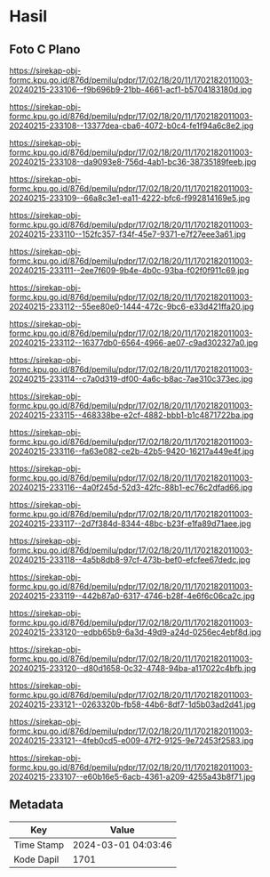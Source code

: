 # Hasil

## Foto C Plano

https://sirekap-obj-formc.kpu.go.id/876d/pemilu/pdpr/17/02/18/20/11/1702182011003-20240215-233106--f9b696b9-21bb-4661-acf1-b5704183180d.jpg

https://sirekap-obj-formc.kpu.go.id/876d/pemilu/pdpr/17/02/18/20/11/1702182011003-20240215-233108--13377dea-cba6-4072-b0c4-fe1f94a6c8e2.jpg

https://sirekap-obj-formc.kpu.go.id/876d/pemilu/pdpr/17/02/18/20/11/1702182011003-20240215-233108--da9093e8-756d-4ab1-bc36-38735189feeb.jpg

https://sirekap-obj-formc.kpu.go.id/876d/pemilu/pdpr/17/02/18/20/11/1702182011003-20240215-233109--66a8c3e1-ea11-4222-bfc6-f992814169e5.jpg

https://sirekap-obj-formc.kpu.go.id/876d/pemilu/pdpr/17/02/18/20/11/1702182011003-20240215-233110--152fc357-f34f-45e7-9371-e7f27eee3a61.jpg

https://sirekap-obj-formc.kpu.go.id/876d/pemilu/pdpr/17/02/18/20/11/1702182011003-20240215-233111--2ee7f609-9b4e-4b0c-93ba-f02f0f911c69.jpg

https://sirekap-obj-formc.kpu.go.id/876d/pemilu/pdpr/17/02/18/20/11/1702182011003-20240215-233112--55ee80e0-1444-472c-9bc6-e33d421ffa20.jpg

https://sirekap-obj-formc.kpu.go.id/876d/pemilu/pdpr/17/02/18/20/11/1702182011003-20240215-233112--16377db0-6564-4966-ae07-c9ad302327a0.jpg

https://sirekap-obj-formc.kpu.go.id/876d/pemilu/pdpr/17/02/18/20/11/1702182011003-20240215-233114--c7a0d319-df00-4a6c-b8ac-7ae310c373ec.jpg

https://sirekap-obj-formc.kpu.go.id/876d/pemilu/pdpr/17/02/18/20/11/1702182011003-20240215-233115--468338be-e2cf-4882-bbb1-b1c4871722ba.jpg

https://sirekap-obj-formc.kpu.go.id/876d/pemilu/pdpr/17/02/18/20/11/1702182011003-20240215-233116--fa63e082-ce2b-42b5-9420-16217a449e4f.jpg

https://sirekap-obj-formc.kpu.go.id/876d/pemilu/pdpr/17/02/18/20/11/1702182011003-20240215-233116--4a0f245d-52d3-42fc-88b1-ec76c2dfad66.jpg

https://sirekap-obj-formc.kpu.go.id/876d/pemilu/pdpr/17/02/18/20/11/1702182011003-20240215-233117--2d7f384d-8344-48bc-b23f-e1fa89d71aee.jpg

https://sirekap-obj-formc.kpu.go.id/876d/pemilu/pdpr/17/02/18/20/11/1702182011003-20240215-233118--4a5b8db8-97cf-473b-bef0-efcfee67dedc.jpg

https://sirekap-obj-formc.kpu.go.id/876d/pemilu/pdpr/17/02/18/20/11/1702182011003-20240215-233119--442b87a0-6317-4746-b28f-4e6f6c06ca2c.jpg

https://sirekap-obj-formc.kpu.go.id/876d/pemilu/pdpr/17/02/18/20/11/1702182011003-20240215-233120--edbb65b9-6a3d-49d9-a24d-0256ec4ebf8d.jpg

https://sirekap-obj-formc.kpu.go.id/876d/pemilu/pdpr/17/02/18/20/11/1702182011003-20240215-233120--d80d1658-0c32-4748-94ba-a117022c4bfb.jpg

https://sirekap-obj-formc.kpu.go.id/876d/pemilu/pdpr/17/02/18/20/11/1702182011003-20240215-233121--0263320b-fb58-44b6-8df7-1d5b03ad2d41.jpg

https://sirekap-obj-formc.kpu.go.id/876d/pemilu/pdpr/17/02/18/20/11/1702182011003-20240215-233121--4feb0cd5-e009-47f2-9125-9e72453f2583.jpg

https://sirekap-obj-formc.kpu.go.id/876d/pemilu/pdpr/17/02/18/20/11/1702182011003-20240215-233107--e60b16e5-6acb-4361-a209-4255a43b8f71.jpg


## Metadata

| Key        | Value               |
| ---------- | ------------------- |
| Time Stamp | 2024-03-01 04:03:46 |
| Kode Dapil | 1701                |



